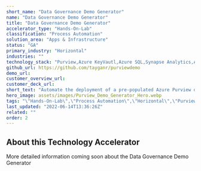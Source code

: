 ```yaml
---
short_name: "Data Governance Demo Generator"
name: "Data Governance Demo Generator"
title: "Data Governance Demo Generator"
accelerator_type: "Hands-On-Lab"
classification: "Process Automation"
solution_area: "Apps & Infrastructure"
status: "GA"
primary_industry: "Horizontal"
industries: ""
technology_stack: "Purview,Azure KeyVautl,Azure SQL,Synapse Analytics,Azure Storage"
github_url: https://github.com/tayganr/purviewdemo
demo_url: 
customer_overview_url: 
customer_deck_url: 
short_text: "Automate the deployment of a pre-populated Azure Purview demo environment."
hero_image: assets/images/Purview_Demo_Generator_Hero.webp
tags: "\"Hands-On-Lab\",\"Process Automation\",\"Horizontal\",\"Purview\",\"Azure KeyVautl\",\"Azure SQL\",\"Synapse Analytics\",\"Azure Storage\",\"Apps & Infrastructure\",\"GA\""
last_updated: "2022-06-14T13:36:26Z"
related: ""
order: 2
---
```

## About this Technology Accelerator

More detailed information coming soon about the Data Governance Demo Generator